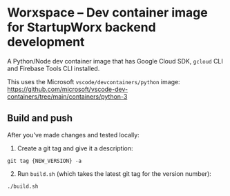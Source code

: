 # Worxspace – Dev container image for StartupWorx backend development

A Python/Node dev container image that has Google Cloud SDK, `gcloud` CLI and Firebase Tools CLI installed.

This uses the Microsoft `vscode/devcontainers/python` image:
https://github.com/microsoft/vscode-dev-containers/tree/main/containers/python-3

## Build and push

After you've made changes and tested locally:

1. Create a git tag and give it a description:

```
git tag {NEW_VERSION} -a
```

2. Run `build.sh` (which takes the latest git tag for the version number):

```
./build.sh
```
